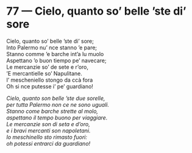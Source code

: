 # 77 — Cielo, quanto so’ belle ’ste di’ sore

Cielo, quanto so’ belle ’ste di’ sore;  
Into Palermo nu’ nce stanno ’e pare;  
Stanno comme ’e barche int’a lu muolo  
Aspettano ’o buon tiempo pe’ navecare;  
Le mercanzie so’ de sete e r’oro,  
’E mercantielle so’ Napulitane.  
I’ mescheniello stongo da ccà fora  
Oh si nce putesse i’ pe’ guardiano!

_Cielo, quanto son belle ’ste due sorelle,  
per tutta Palermo non ce ne sono uguali.  
Stanno come barche strette al molo,  
aspettano il tempo buono per viaggiare.  
Le mercanzie son di seta e d’oro,  
e i bravi mercanti son napoletani.  
Io meschinello sto rimasto fuori:  
oh potessi entrarci da guardiano!_

